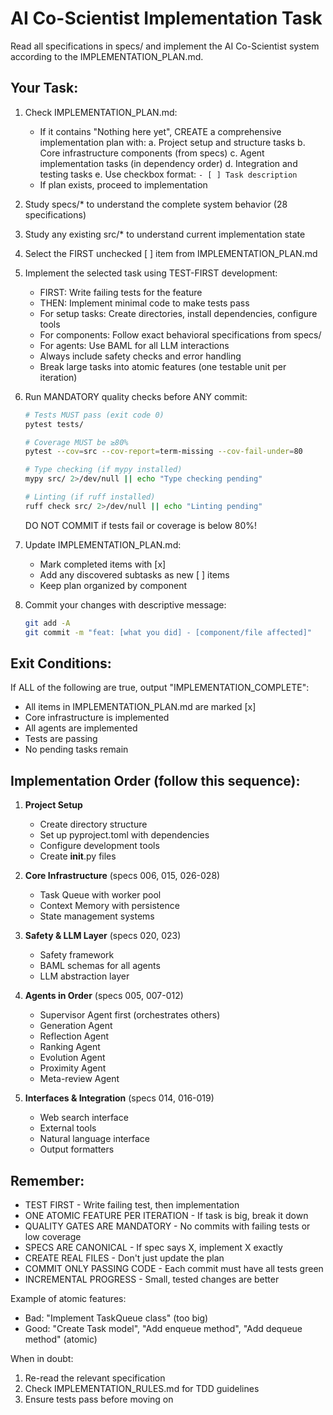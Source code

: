 # AI Co-Scientist Implementation Task

Read all specifications in specs/ and implement the AI Co-Scientist system according to the IMPLEMENTATION_PLAN.md.

## Your Task:

1. Check IMPLEMENTATION_PLAN.md:
   - If it contains "Nothing here yet", CREATE a comprehensive implementation plan with:
     a. Project setup and structure tasks
     b. Core infrastructure components (from specs)
     c. Agent implementation tasks (in dependency order)
     d. Integration and testing tasks
     e. Use checkbox format: `- [ ] Task description`
   - If plan exists, proceed to implementation

2. Study specs/* to understand the complete system behavior (28 specifications)

3. Study any existing src/* to understand current implementation state

4. Select the FIRST unchecked [ ] item from IMPLEMENTATION_PLAN.md

5. Implement the selected task using TEST-FIRST development:
   - FIRST: Write failing tests for the feature
   - THEN: Implement minimal code to make tests pass
   - For setup tasks: Create directories, install dependencies, configure tools
   - For components: Follow exact behavioral specifications from specs/
   - For agents: Use BAML for all LLM interactions
   - Always include safety checks and error handling
   - Break large tasks into atomic features (one testable unit per iteration)

6. Run MANDATORY quality checks before ANY commit:
   ```bash
   # Tests MUST pass (exit code 0)
   pytest tests/
   
   # Coverage MUST be ≥80%
   pytest --cov=src --cov-report=term-missing --cov-fail-under=80
   
   # Type checking (if mypy installed)
   mypy src/ 2>/dev/null || echo "Type checking pending"
   
   # Linting (if ruff installed)
   ruff check src/ 2>/dev/null || echo "Linting pending"
   ```
   
   DO NOT COMMIT if tests fail or coverage is below 80%!

7. Update IMPLEMENTATION_PLAN.md:
   - Mark completed items with [x]
   - Add any discovered subtasks as new [ ] items
   - Keep plan organized by component

8. Commit your changes with descriptive message:
   ```bash
   git add -A
   git commit -m "feat: [what you did] - [component/file affected]"
   ```

## Exit Conditions:

If ALL of the following are true, output "IMPLEMENTATION_COMPLETE":
- All items in IMPLEMENTATION_PLAN.md are marked [x]
- Core infrastructure is implemented
- All agents are implemented
- Tests are passing
- No pending tasks remain

## Implementation Order (follow this sequence):

1. **Project Setup**
   - Create directory structure
   - Set up pyproject.toml with dependencies
   - Configure development tools
   - Create __init__.py files

2. **Core Infrastructure** (specs 006, 015, 026-028)
   - Task Queue with worker pool
   - Context Memory with persistence
   - State management systems

3. **Safety & LLM Layer** (specs 020, 023)
   - Safety framework
   - BAML schemas for all agents
   - LLM abstraction layer

4. **Agents in Order** (specs 005, 007-012)
   - Supervisor Agent first (orchestrates others)
   - Generation Agent
   - Reflection Agent  
   - Ranking Agent
   - Evolution Agent
   - Proximity Agent
   - Meta-review Agent

5. **Interfaces & Integration** (specs 014, 016-019)
   - Web search interface
   - External tools
   - Natural language interface
   - Output formatters

## Remember:

- TEST FIRST - Write failing test, then implementation
- ONE ATOMIC FEATURE PER ITERATION - If task is big, break it down
- QUALITY GATES ARE MANDATORY - No commits with failing tests or low coverage
- SPECS ARE CANONICAL - If spec says X, implement X exactly
- CREATE REAL FILES - Don't just update the plan
- COMMIT ONLY PASSING CODE - Each commit must have all tests green
- INCREMENTAL PROGRESS - Small, tested changes are better

Example of atomic features:
- Bad: "Implement TaskQueue class" (too big)
- Good: "Create Task model", "Add enqueue method", "Add dequeue method" (atomic)

When in doubt:
1. Re-read the relevant specification
2. Check IMPLEMENTATION_RULES.md for TDD guidelines
3. Ensure tests pass before moving on